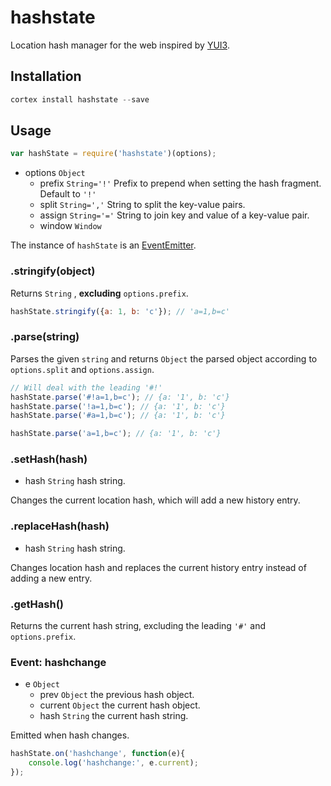 # hashstate

Location hash manager for the web inspired by [YUI3](http://yuilibrary.com/yui/docs/history/).

## Installation

```js
cortex install hashstate --save
```

## Usage

```js
var hashState = require('hashstate')(options);
```

- options `Object`
	- prefix `String='!'` Prefix to prepend when setting the hash fragment. Default to `'!'`
	- split `String=','` String to split the key-value pairs.
	- assign `String='='` String to join key and value of a key-value pair.
	- window `Window`
	
The instance of `hashState` is an [EventEmitter](http://search.cortexjs.org/package/events).

### .stringify(object)

Returns `String` , **excluding** `options.prefix`.

```js
hashState.stringify({a: 1, b: 'c'}); // 'a=1,b=c'
```

### .parse(string)

Parses the given `string` and returns `Object` the parsed object according to `options.split` and `options.assign`.

```js
// Will deal with the leading '#!'
hashState.parse('#!a=1,b=c'); // {a: '1', b: 'c'}
hashState.parse('!a=1,b=c'); // {a: '1', b: 'c'}
hashState.parse('#a=1,b=c'); // {a: '1', b: 'c'}

hashState.parse('a=1,b=c'); // {a: '1', b: 'c'}
```

### .setHash(hash)

- hash `String` hash string.

Changes the current location hash, which will add a new history entry.

### .replaceHash(hash)

- hash `String` hash string.

Changes location hash and replaces the current history  entry instead of adding a new entry.

### .getHash()

Returns the current hash string, excluding the leading `'#'` and `options.prefix`.


### Event: hashchange

- e `Object` 
  - prev `Object` the previous hash object.
  - current `Object` the current hash object.
  - hash `String` the current hash string.

Emitted when hash changes.

```js
hashState.on('hashchange', function(e){
    console.log('hashchange:', e.current);
});
```